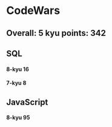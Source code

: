 # CodeWars
##  Overall: 5 kyu	 points: 342
## SQL
#### 8-kyu	16 
#### 7-kyu	8

## JavaScript
#### 8-kyu	95
